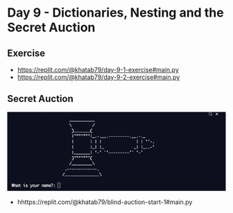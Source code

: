 # Day 9 - Dictionaries, Nesting and the Secret Auction

## Exercise

- https://replit.com/@khatab79/day-9-1-exercise#main.py
- https://replit.com/@khatab79/day-9-2-exercise#main.py


## Secret Auction

![Secret Auction](009_day9.gif)

- hhttps://replit.com/@khatab79/blind-auction-start-1#main.py